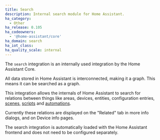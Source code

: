 ```yaml
---
title: Search
description: Internal search module for Home Assistant.
ha_category:
  - Other
ha_release: 0.105
ha_codeowners:
  - '@home-assistant/core'
ha_domain: search
ha_iot_class:
ha_quality_scale: internal
---
```


The `search` integration is an internally used integration by the
Home Assistant Core.

All data stored in Home Assistant is interconnected, making it a graph.
This means it can be searched as a graph.

This integration allows the internals of Home Assistant to search for
relations between things like areas, devices, entities, configuration entries,
[scenes](/integrations/scene/), [scripts](/integrations/script/) and [automations](/integrations/automation/).

Currently these relations are displayed on the "Related" tab in more info dialogs, and on Device info pages.

The search integration is automatically loaded with the Home Assistant frontend
and does not need to be configured separately.
